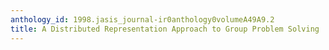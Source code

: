 ```yaml
---
anthology_id: 1998.jasis_journal-ir0anthology0volumeA49A9.2
title: A Distributed Representation Approach to Group Problem Solving
---
```

